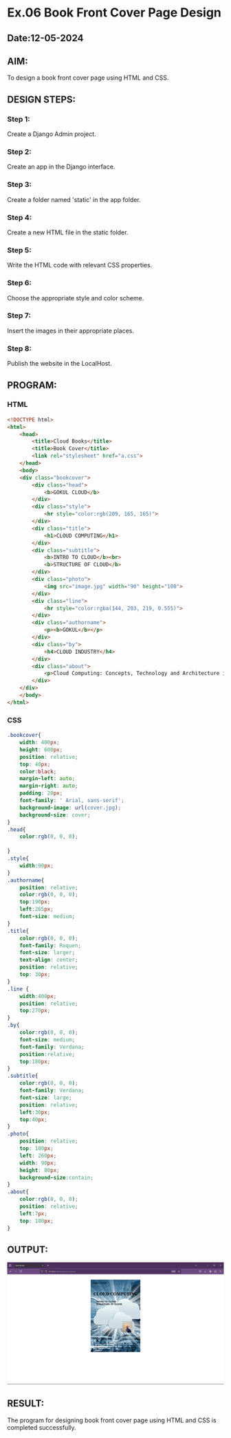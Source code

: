 # Ex.06 Book Front Cover Page Design
## Date:12-05-2024

## AIM:
To design a book front cover page using HTML and CSS.

## DESIGN STEPS:

### Step 1:
Create a Django Admin project.

### Step 2:
Create an app in the Django interface.

### Step 3:
Create a folder named 'static' in the app folder.

### Step 4:
Create a new HTML file in the static folder.

### Step 5:
Write the HTML code with relevant CSS properties.

### Step 6:
Choose the appropriate style and color scheme.

### Step 7:
Insert the images in their appropriate places.

### Step 8:
Publish the website in the LocalHost.

## PROGRAM:
### HTML
```HTML
<!DOCTYPE html>
<html>
    <head>
        <title>Cloud Books</title>
        <title>Book Cover</title>
        <link rel="stylesheet" href="a.css">
    </head>
    <body>
    <div class="bookcover">
        <div class="head">
            <b>GOKUL CLOUD</b>
        </div>
        <div class="style">
            <hr style="color:rgb(209, 165, 165)">
        </div>
        <div class="title">
            <h1>CLOUD COMPUTING</h1>
        </div>
        <div class="subtitle">
            <b>INTRO TO CLOUD</b><br>
            <b>STRUCTURE OF CLOUD</b>
        </div>
        <div class="photo">
            <img src="image.jpg" width="90" height="100">
        </div>
        <div class="line">
            <hr style="color:rgba(144, 203, 219, 0.555)">
        </div>
        <div class="authorname">
            <p><b>GOKUL</b></p>
        </div>
        <div class="by">
            <h4>CLOUD INDUSTRY</h4>
        </div>
        <div class="about">
            <p>Cloud Computing: Concepts, Technology and Architecture is the result of years of research and analysis of the commercial cloud computing industry, cloud computing vendor platforms and further innovation .</p>
        </div>
    </div>
    </body>
</html>    
```

### CSS
```CSS
.bookcover{
    width: 400px;
    height: 600px;
    position: relative;
    top: 40px;
    color:black;
    margin-left: auto;
    margin-right: auto;
    padding: 20px;
    font-family: ' Arial, sans-serif';
    background-image: url(cover.jpg);
    background-size: cover;
}
.head{
    color:rgb(0, 0, 0);

}
.style{
    width:90px;
}
.authorname{ 
    position: relative;
    color:rgb(0, 0, 0);
    top:190px;
    left:265px;
    font-size: medium;
}
.title{
    color:rgb(0, 0, 0);
    font-family: Roquen;
    font-size: larger;
    text-align: center;
    position: relative;
    top: 30px;
}
.line {
    width:400px;
    position: relative;
    top:270px;  
}
.by{
    color:rgb(0, 0, 0);
    font-size: medium;
    font-family: Verdana;
    position:relative;
    top:180px;
}
.subtitle{
    color:rgb(0, 0, 0);
    font-family: Verdana;
    font-size: large;
    position: relative;
    left:30px;
    top:40px;
}
.photo{
    position: relative;
    top: 180px;
    left: 260px;
    width: 90px;
    height: 80px;
    background-size:contain;
}
.about{
    color:rgb(0, 0, 0);
    position: relative;
    left:7px;
    top: 180px;
}
```


## OUTPUT:
![alt text](<Screenshot (335).png>)

## RESULT:
The program for designing book front cover page using HTML and CSS is completed successfully.

